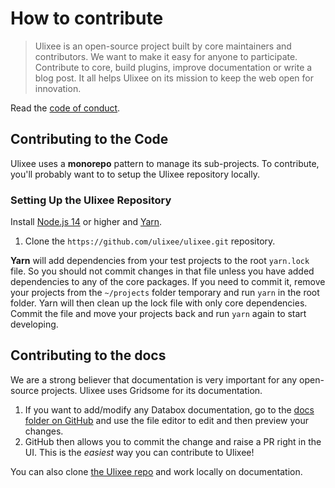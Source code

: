 # How to contribute

> Ulixee is an open-source project built by core maintainers and contributors. We want to make it easy for anyone to participate. Contribute to core, build plugins, improve documentation or write a blog post. It all helps Ulixee on its mission to keep the web open for innovation.

Read the [code of conduct](./code-of-conduct).

## Contributing to the Code

Ulixee uses a **monorepo** pattern to manage its sub-projects. To contribute, you'll probably want to to setup the Ulixee repository locally.

### Setting Up the Ulixee Repository

Install [Node.js 14](https://nodejs.org/en/download/) or higher and [Yarn](https://yarnpkg.com/lang/en/docs/install/).

1. Clone the `https://github.com/ulixee/ulixee.git` repository.

**Yarn** will add dependencies from your test projects to the root `yarn.lock` file. So you should not commit changes in that file unless you have added dependencies to any of the core packages. If you need to commit it, remove your projects from the `~/projects` folder temporary and run `yarn` in the root folder. Yarn will then clean up the lock file with only core dependencies. Commit the file and move your projects back and run `yarn` again to start developing.

## Contributing to the docs

We are a strong believer that documentation is very important for any open-source projects. Ulixee uses Gridsome for its documentation.

1. If you want to add/modify any Databox documentation, go to the
   [docs folder on GitHub](https://github.com/ulixee/ulixee/tree/databox/docs) and
   use the file editor to edit and then preview your changes.
2. GitHub then allows you to commit the change and raise a PR right in the UI. This is the _easiest_ way you can contribute to Ulixee!

You can also clone [the Ulixee repo](https://github.com/ulixee/ulixee) and work locally on documentation.